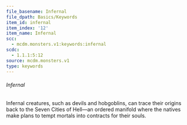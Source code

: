 ```yaml
---
file_basename: Infernal
file_dpath: Basics/Keywords
item_id: infernal
item_index: '12'
item_name: Infernal
scc:
  - mcdm.monsters.v1:keywords:infernal
scdc:
  - 1.1.1:5:12
source: mcdm.monsters.v1
type: keywords
---
```


###### Infernal

Infernal creatures, such as devils and hobgoblins, can trace their origins back to the Seven Cities of Hell—an ordered manifold where the natives make plans to tempt mortals into contracts for their souls.
